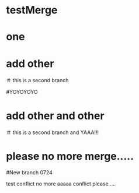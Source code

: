 # testMerge

# one

# add other

＃ this is a second branch

#YOYOYOYO

# add other and other

＃ this is a second branch and YAAA!!!

# please no more merge.....

#New branch 0724





test conflict
no more aaaaa conflict please.....
